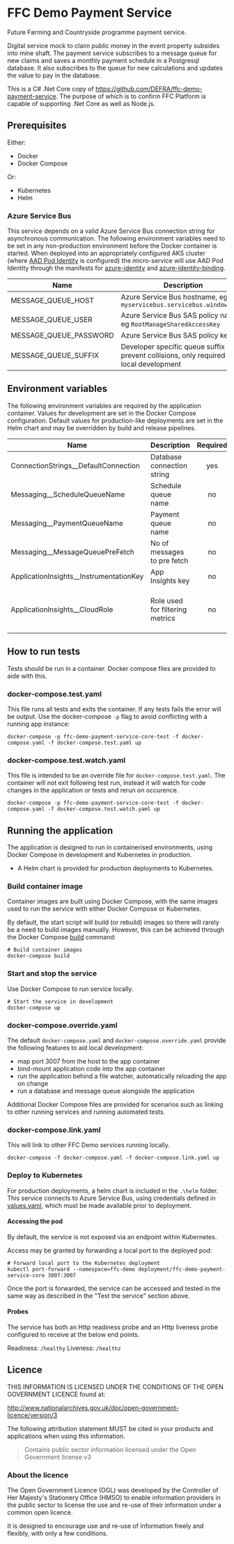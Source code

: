# FFC Demo Payment Service
Future Farming and Countryside programme payment service.

Digital service mock to claim public money in the event property subsides into mine shaft.  The payment service subscribes to a message queue for new claims and saves a monthly payment schedule in a Postgresql database.  It also subscribes to the queue for new calculations and updates the value to pay in the database.

This is a C# .Net Core copy of https://github.com/DEFRA/ffc-demo-payment-service.  The purpose of which is to confirm FFC Platform is capable of supporting .Net Core as well as Node.js.

## Prerequisites

Either:
- Docker
- Docker Compose

Or:
- Kubernetes
- Helm

### Azure Service Bus
This service depends on a valid Azure Service Bus connection string for asynchronous communication.
The following environment variables need to be set
in any non-production environment before the Docker
container is started. When deployed into an appropriately configured AKS
cluster (where [AAD Pod Identity](https://github.com/Azure/aad-pod-identity) is
configured) the micro-service will use AAD Pod Identity through the manifests
for
[azure-identity](./helm/ffc-demo-claim-service/templates/azure-identity.yaml)
and
[azure-identity-binding](./helm/ffc-demo-claim-service/templates/azure-identity-binding.yaml).

| Name                             | Description                                                                                |
|----------------------------------|--------------------------------------------------------------------------------------------|
| MESSAGE_QUEUE_HOST               | Azure Service Bus hostname, eg `myservicebus.servicebus.windows.net`                       |
| MESSAGE_QUEUE_USER               | Azure Service Bus SAS policy name, eg `RootManageSharedAccessKey`                          |
| MESSAGE_QUEUE_PASSWORD           | Azure Service Bus SAS policy key                                                           |
| MESSAGE_QUEUE_SUFFIX             | Developer specific queue suffix to prevent collisions, only required for local development |

## Environment variables

The following environment variables are required by the application container. Values for development are set in the Docker Compose configuration. Default values for production-like deployments are set in the Helm chart and may be overridden by build and release pipelines.

| Name                                | Description                         | Required | Default                       | Valid                       | Notes |
|-------------------------------------|-------------------------------------|:--------:|-------------------------------|-----------------------------|-------|
| ConnectionStrings__DefaultConnection    | Database connection string      | yes      |                               |                             |       | read only file system      |
| Messaging__ScheduleQueueName            | Schedule queue name             | no       | ffc-demo-schedule-            |                             |       |
| Messaging__PaymentQueueName             | Payment queue name              | no       | ffc-demo-payment-             |                             |       |
| Messaging__MessageQueuePreFetch         | No of messages to pre fetch     | no       |                               |                             |       |
| ApplicationInsights__InstrumentationKey | App Insights key                | no       |                               |                             |       | will log to Azure Application Insights if set
| ApplicationInsights__CloudRole          | Role used for filtering metrics | no       | ffc-demo-payment-service-core |                             |       | Set to `ffc-demo-payment-service-core-local` in docker compose files

## How to run tests
Tests should be run in a container.  Docker compose files are provided to aide with this.

### docker-compose.test.yaml
This file runs all tests and exits the container. If any tests fails the error will be output. Use the docker-compose `-p` flag to avoid conflicting with a running app instance:

`docker-compose -p ffc-demo-payment-service-core-test -f docker-compose.yaml -f docker-compose.test.yaml up`

### docker-compose.test.watch.yaml
This file is intended to be an override file for `docker-compose.test.yaml`.  The container will not exit following test run, instead it will watch for code changes in the application or tests and rerun on occurence.

`docker-compose -p ffc-demo-payment-service-core-test -f docker-compose.yaml -f docker-compose.test.watch.yaml up`

## Running the application
The application is designed to run in containerised environments, using Docker Compose in development and Kubernetes in production.
- A Helm chart is provided for production deployments to Kubernetes.

### Build container image
Container images are built using Docker Compose, with the same images used to run the service with either Docker Compose or Kubernetes.

By default, the start script will build (or rebuild) images so there will rarely be a need to build images manually. However, this can be achieved through the Docker Compose [build](https://docs.docker.com/compose/reference/build/) command:

```
# Build container images
docker-compose build
```

### Start and stop the service
Use Docker Compose to run service locally.

```
# Start the service in development
docker-compose up
```

### docker-compose.override.yaml

The default `docker-compose.yaml` and `docker-compose.override.yaml` provide the following features to aid local development:

- map port 3007 from the host to the app container
- bind-mount application code into the app container
- run the application behind a file watcher, automatically reloading the app on change
- run a database and message queue alongside the application

Additional Docker Compose files are provided for scenarios such as linking to other running services and running automated tests.

### docker-compose.link.yaml
This will link to other FFC Demo services running locally.

`docker-compose -f docker-compose.yaml -f docker-compose.link.yaml up`

### Deploy to Kubernetes

For production deployments, a helm chart is included in the `.\helm` folder. This service connects to Azure Service Bus, using credentials defined in [values.yaml](./helm/ffc-demo-payment-service-core/values.yaml), which must be made available prior to deployment.

#### Accessing the pod
By default, the service is not exposed via an endpoint within Kubernetes.

Access may be granted by forwarding a local port to the deployed pod:

```
# Forward local port to the Kubernetes deployment
kubectl port-forward --namespace=ffc-demo deployment/ffc-demo-payment-service-core 3007:3007
```

Once the port is forwarded, the service can be accessed and tested in the same way as described in the "Test the service" section above.

#### Probes
The service has both an Http readiness probe and an Http liveness probe configured to receive at the below end points.

Readiness: `/healthy`
Liveness: `/healthz`

## Licence
THIS INFORMATION IS LICENSED UNDER THE CONDITIONS OF THE OPEN GOVERNMENT LICENCE found at:

<http://www.nationalarchives.gov.uk/doc/open-government-licence/version/3>

The following attribution statement MUST be cited in your products and applications when using this information.

> Contains public sector information licensed under the Open Government license v3

### About the licence
The Open Government Licence (OGL) was developed by the Controller of Her Majesty's Stationery Office (HMSO) to enable information providers in the public sector to license the use and re-use of their information under a common open licence.

It is designed to encourage use and re-use of information freely and flexibly, with only a few conditions.
